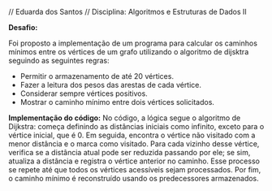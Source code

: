 // Eduarda dos Santos
// Disciplina: Algoritmos e Estruturas de Dados II

__Desafio:__

Foi proposto a implementação de um programa para calcular os caminhos mínimos entre os vértices de um grafo utilizando o algoritmo de dijsktra seguindo as seguintes regras:
- Permitir o armazenamento de até 20 vértices.
- Fazer a leitura dos pesos das arestas de cada vértice.
- Considerar sempre vértices positivos.
- Mostrar o caminho mínimo entre dois vértices solicitados.

__Implementação do código:__
No código, a lógica segue o algoritmo de Dijkstra: começa definindo as distâncias iniciais como infinito, exceto para o vértice inicial, que é 0. Em seguida, encontra o vértice não visitado com a menor distância e o marca como visitado.
Para cada vizinho desse vértice, verifica se a distância atual pode ser reduzida passando por ele; se sim, atualiza a distância e registra o vértice anterior no caminho. Esse processo se repete até que todos os vértices acessíveis sejam processados. 
Por fim, o caminho mínimo é reconstruído usando os predecessores armazenados.
